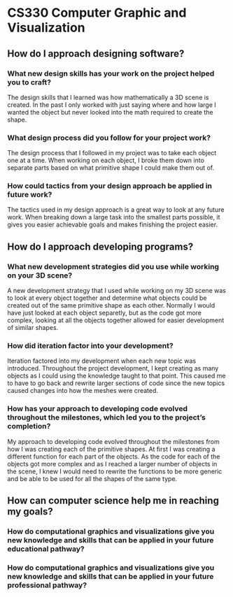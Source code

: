 # CS330 Computer Graphic and Visualization

<h2><b>How do I approach designing software?</b></h2>
<h3>What new design skills has your work on the project helped you to craft?</h3>
The design skills that I learned was how mathematically a 3D scene is created. In the past I only worked with just saying where and how large I wanted the object but never looked into the math required to create the shape.
<h3>What design process did you follow for your project work?</h3>
The design process that I followed in my project was to take each object one at a time. When working on each object, I broke them down into separate parts based on what primitive shape I could make them out of.
<h3>How could tactics from your design approach be applied in future work?</h3>
The tactics used in my design approach is a great way to look at any future work. When breaking down a large task into the smallest parts possible, it gives you easier achievable goals and makes finishing the project easier.

<h2><b>How do I approach developing programs?</b></h2>
<h3>What new development strategies did you use while working on your 3D scene?</h3>
A new development strategy that I used while working on my 3D scene was to look at every object together and determine what objects could be created out of the same primitive shape as each other. Normally I would have just looked at each object separetly, but as the code got more complex, looking at all the objects together allowed for easier development of similar shapes.
<h3>How did iteration factor into your development?</h3>
Iteration factored into my development when each new topic was introduced. Throughout the project development, I kept creating as many objects as I could using the knowledge taught to that point. This caused me to have to go back and rewrite larger sections of code since the new topics caused changes into how the meshes were created.
<h3>How has your approach to developing code evolved throughout the milestones, which led you to the project’s completion?</h3>
My approach to developing code evolved throughout the milestones from how I was creating each of the primitive shapes. At first I was creating a different function for each part of the objects. As the code for each of the objects got more complex and as I reached a larger number of objects in the scene, I knew I would need to rewrite the functions to be more generic and be able to be used for all the shapes of the same type.

<h2><b>How can computer science help me in reaching my goals?</b></h2>
<h3>How do computational graphics and visualizations give you new knowledge and skills that can be applied in your future educational pathway?</h3>
<h3>How do computational graphics and visualizations give you new knowledge and skills that can be applied in your future professional pathway?</h3>

